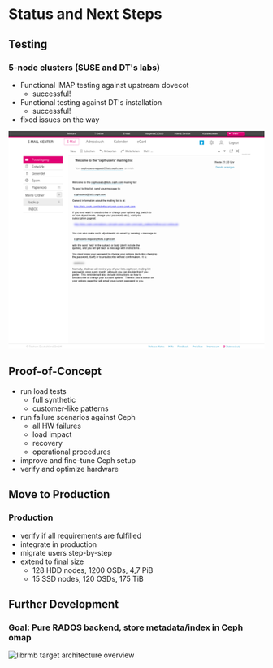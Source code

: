 <!-- .slide: data-state="section-break" id="section-break-7" data-timing="10s" -->
# Status and Next Steps


<!-- .slide: data-state="normal" id="status-1" data-timing="20s" data-menu-title="Functional testing" -->
## Testing

### 5-node clusters (SUSE and DT's labs) <!-- .element: class="fragment" data-fragment-index="0" -->

* <!-- .element: class="fragment" data-fragment-index="1" --> Functional IMAP testing against upstream dovecot
  * <!-- .element: class="fragment" data-fragment-index="2" --> successful!

* <!-- .element: class="fragment" data-fragment-index="3" --> Functional testing against DT's installation
  * <!-- .element: class="fragment" data-fragment-index="4" --> successful!

* <!-- .element: class="fragment" data-fragment-index="5" --> fixed issues on the way


<!-- .slide: data-state="normal" id="status-1.1" data-timing="20s" data-menu-title="Test Mailbox" -->
<center><img src="images/mailbox_telekom_email_sec.png"></center>


<!-- .slide: data-state="normal" id="status-2" data-timing="20s" data-menu-title="PoC" -->
## Proof-of-Concept

* <!-- .element: class="fragment" data-fragment-index="1" --> run load tests
  * <!-- .element: class="fragment" data-fragment-index="1" --> full synthetic
  * <!-- .element: class="fragment" data-fragment-index="1" --> customer-like patterns
* <!-- .element: class="fragment" data-fragment-index="2" --> run failure scenarios against Ceph
  * <!-- .element: class="fragment" data-fragment-index="2" --> all HW failures
  * <!-- .element: class="fragment" data-fragment-index="2" --> load impact
  * <!-- .element: class="fragment" data-fragment-index="2" --> recovery
  * <!-- .element: class="fragment" data-fragment-index="2" --> operational procedures
* <!-- .element: class="fragment" data-fragment-index="3" --> improve and fine-tune Ceph setup
* <!-- .element: class="fragment" data-fragment-index="4" --> verify and optimize hardware


<!-- .slide: data-state="normal" id="status-4" data-timing="20s" data-menu-title="Next Steps" -->
## Move to Production

### Production <!-- .element: class="fragment" data-fragment-index="0" -->
* <!-- .element: class="fragment" data-fragment-index="1" --> verify if all requirements are fulfilled
* <!-- .element: class="fragment" data-fragment-index="2" --> integrate in production
* <!-- .element: class="fragment" data-fragment-index="3" --> migrate users step-by-step
* <!-- .element: class="fragment" data-fragment-index="4" --> extend to final size
  * <!-- .element: class="fragment" data-fragment-index="4" --> 128 HDD nodes, 1200 OSDs, 4,7 PiB
  * <!-- .element: class="fragment" data-fragment-index="4" --> 15 SSD nodes, 120 OSDs, 175 TiB


<!-- .slide: data-state="normal" id="status-5" data-timing="20s" data-menu-title="Further Development" -->
## Further Development

### Goal: Pure RADOS backend, store metadata/index in Ceph omap

<div>
     <img style="width: 87%;" alt="librmb target architecture overview"
          data-src="images/dovecot-plugin-architecture-pure-rados.svg" />
</div>
